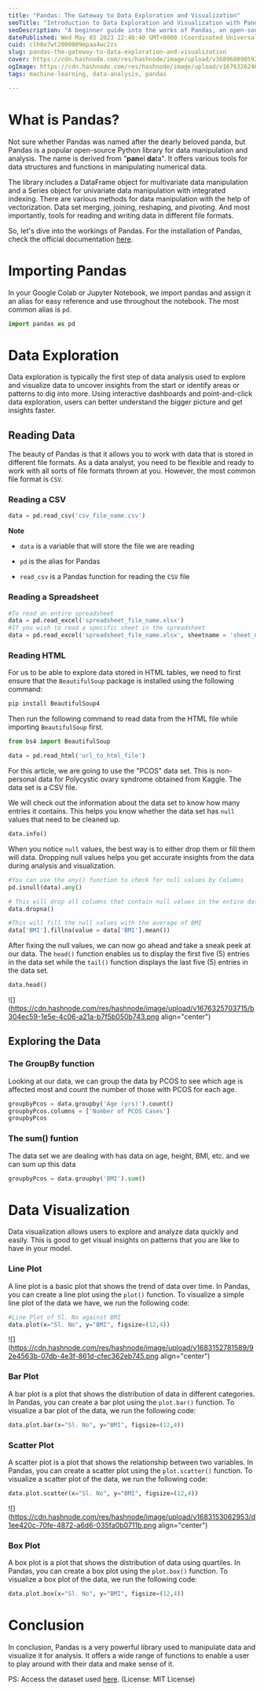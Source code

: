 ```yaml
---
title: "Pandas: The Gateway to Data Exploration and Visualization"
seoTitle: "Introduction to Data Exploration and Visualization with Pandas"
seoDescription: "A beginner guide into the works of Pandas, an open-source data structures and analysis tool for Python"
datePublished: Wed May 03 2023 22:40:40 GMT+0000 (Coordinated Universal Time)
cuid: clh8a7wt2000009mpaa4wc2zs
slug: pandas-the-gateway-to-data-exploration-and-visualization
cover: https://cdn.hashnode.com/res/hashnode/image/upload/v1689688905926/1c19e67b-8be0-49bc-803f-7127c974201d.png
ogImage: https://cdn.hashnode.com/res/hashnode/image/upload/v1676326246020/3893a7d2-433e-42da-bda8-20ac8b022f16.png
tags: machine-learning, data-analysis, pandas

---
```


# What is Pandas?

Not sure whether Pandas was named after the dearly beloved panda, but Pandas is a popular open-source Python library for data manipulation and analysis. The name is derived from "**pan**el **da**ta". It offers various tools for data structures and functions in manipulating numerical data.

The library includes a DataFrame object for multivariate data manipulation and a Series object for univariate data manipulation with integrated indexing. There are various methods for data manipulation with the help of vectorization. Data set merging, joining, reshaping, and pivoting. And most importantly, tools for reading and writing data in different file formats.

So, let's dive into the workings of Pandas. For the installation of Pandas, check the official documentation [here](https://pandas.pydata.org/docs/getting_started/install.html).

# Importing Pandas

In your Google Colab or Jupyter Notebook, we import pandas and assign it an alias for easy reference and use throughout the notebook. The most common alias is `pd`.

```python
import pandas as pd
```

# Data Exploration

Data exploration is typically the first step of data analysis used to explore and visualize data to uncover insights from the start or identify areas or patterns to dig into more. Using interactive dashboards and point-and-click data exploration, users can better understand the bigger picture and get insights faster.

## Reading Data

The beauty of Pandas is that it allows you to work with data that is stored in different file formats. As a data analyst, you need to be flexible and ready to work with all sorts of file formats thrown at you. However, the most common file format is `CSV`.

### Reading a CSV

```python
data = pd.read_csv('csv_file_name.csv')
```

**Note**

* `data` is a variable that will store the file we are reading
    
* `pd` is the alias for Pandas
    
* `read_csv` is a Pandas function for reading the `CSV` file
    

### Reading a Spreadsheet

```python
#To read an entire spreadsheet
data = pd.read_excel('spreadsheet_file_name.xlsx')
#If you wish to read a specific sheet in the spreadsheet
data = pd.read_excel('spreadsheet_file_name.xlsx', sheetname = 'sheet_name')
```

### Reading HTML

For us to be able to explore data stored in HTML tables, we need to first ensure that the `BeautifulSoup` package is installed using the following command:

```python
pip install BeautifulSoup4
```

Then run the following command to read data from the HTML file while importing `BeautifulSoup` first.

```python
from bs4 import BeautifulSoup

data = pd.read_html('url_to_html_file')
```

For this article, we are going to use the "PCOS" data set. This is non-personal data for Polycystic ovary syndrome obtained from Kaggle. The data set is a CSV file.

We will check out the information about the data set to know how many entries it contains. This helps you know whether the data set has `null` values that need to be cleaned up.

```python
data.info()
```

When you notice `null` values, the best way is to either drop them or fill them will data. Dropping null values helps you get accurate insights from the data during analysis and visualization.

```python
#You can use the any() function to check for null values by Columns
pd.isnull(data).any()

# This will drop all columns that contain null values in the entire data set 
data.dropna()

#This will fill the null values with the average of BMI
data['BMI'].fillna(value = data['BMI'].mean())
```

After fixing the null values, we can now go ahead and take a sneak peek at our data. The `head()` function enables us to display the first five (5) entries in the data set while the `tail()` function displays the last five (5) entries in the data set.

```python
data.head()
```

![](https://cdn.hashnode.com/res/hashnode/image/upload/v1676325703715/b304ec59-1e5e-4c06-a21a-b7f5b050b743.png align="center")

## Exploring the Data

### The GroupBy function

Looking at our data, we can group the data by PCOS to see which age is affected most and count the number of those with PCOS for each age.

```python
groupbyPcos = data.groupby('Age (yrs)').count()
groupbyPcos.columns = ['Number of PCOS Cases']
groupbyPcos
```

### The sum() funtion

The data set we are dealing with has data on age, height, BMI, etc. and we can sum up this data

```python
groupbyPcos = data.groupby('BMI').sum()
```

# Data Visualization

Data visualization allows users to explore and analyze data quickly and easily. This is good to get visual insights on patterns that you are like to have in your model.

### Line Plot

A line plot is a basic plot that shows the trend of data over time. In Pandas, you can create a line plot using the `plot()` function. To visualize a simple line plot of the data we have, we run the following code:

```python
#Line Plot of Sl. No against BMI
data.plot(x="Sl. No", y="BMI", figsize=(12,4))
```

![](https://cdn.hashnode.com/res/hashnode/image/upload/v1683152781589/92e4563b-07db-4e3f-861d-cfec362eb745.png align="center")

### Bar Plot

A bar plot is a plot that shows the distribution of data in different categories. In Pandas, you can create a bar plot using the `plot.bar()` function. To visualize a bar plot of the data, we run the following code:

```python
data.plot.bar(x="Sl. No", y="BMI", figsize=(12,4))
```

### Scatter Plot

A scatter plot is a plot that shows the relationship between two variables. In Pandas, you can create a scatter plot using the `plot.scatter()` function. To visualize a scatter plot of the data, we run the following code:

```python
data.plot.scatter(x="Sl. No", y="BMI", figsize=(12,4))
```

![](https://cdn.hashnode.com/res/hashnode/image/upload/v1683153062953/d1ee420c-70fe-4872-a6d6-035fa0b0711b.png align="center")

### Box Plot

A box plot is a plot that shows the distribution of data using quartiles. In Pandas, you can create a box plot using the `plot.box()` function. To visualize a box plot of the data, we run the following code:

```python
data.plot.box(x="Sl. No", y="BMI", figsize=(12,4))
```

# Conclusion

In conclusion, Pandas is a very powerful library used to manipulate data and visualize it for analysis. It offers a wide range of functions to enable a user to play around with their data and make sense of it.

PS: Access the dataset used [here](https://drive.google.com/file/d/1_1Jy-VGw3rvYlw4BIaLPzbs-p17aHKKc/view?usp=sharing). (License: MIT License)